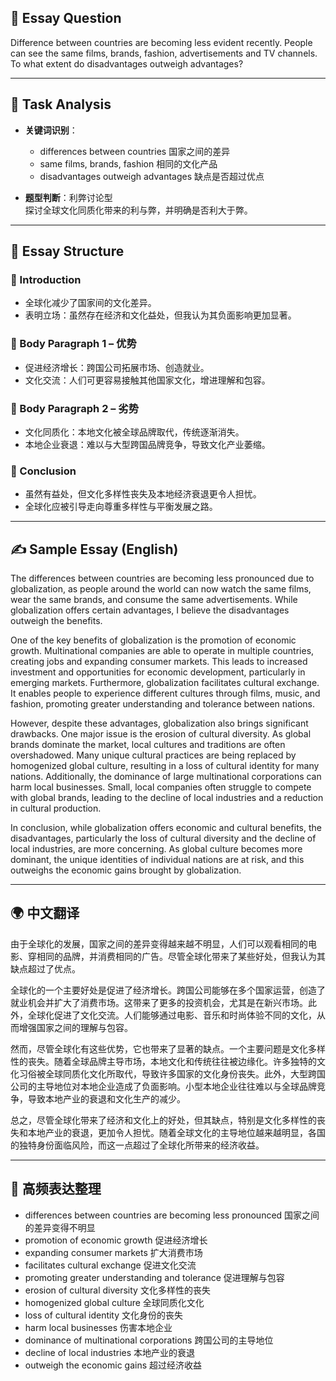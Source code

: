 ## 📌 Essay Question

Difference between countries are becoming less evident recently. People can see the same films, brands, fashion, advertisements and TV channels.  
To what extent do disadvantages outweigh advantages?

---

## 🧠 Task Analysis

- **关键词识别**：
  - differences between countries 国家之间的差异
  - same films, brands, fashion 相同的文化产品
  - disadvantages outweigh advantages 缺点是否超过优点

- **题型判断**：利弊讨论型  
  探讨全球文化同质化带来的利与弊，并明确是否利大于弊。

---

## 🧱 Essay Structure

### 🔹 Introduction
- 全球化减少了国家间的文化差异。
- 表明立场：虽然存在经济和文化益处，但我认为其负面影响更加显著。

### 🔹 Body Paragraph 1 – 优势
- 促进经济增长：跨国公司拓展市场、创造就业。
- 文化交流：人们可更容易接触其他国家文化，增进理解和包容。

### 🔹 Body Paragraph 2 – 劣势
- 文化同质化：本地文化被全球品牌取代，传统逐渐消失。
- 本地企业衰退：难以与大型跨国品牌竞争，导致文化产业萎缩。

### 🔹 Conclusion
- 虽然有益处，但文化多样性丧失及本地经济衰退更令人担忧。
- 全球化应被引导走向尊重多样性与平衡发展之路。

---

## ✍️ Sample Essay (English)

The differences between countries are becoming less pronounced due to globalization, as people around the world can now watch the same films, wear the same brands, and consume the same advertisements. While globalization offers certain advantages, I believe the disadvantages outweigh the benefits.

One of the key benefits of globalization is the promotion of economic growth. Multinational companies are able to operate in multiple countries, creating jobs and expanding consumer markets. This leads to increased investment and opportunities for economic development, particularly in emerging markets. Furthermore, globalization facilitates cultural exchange. It enables people to experience different cultures through films, music, and fashion, promoting greater understanding and tolerance between nations.

However, despite these advantages, globalization also brings significant drawbacks. One major issue is the erosion of cultural diversity. As global brands dominate the market, local cultures and traditions are often overshadowed. Many unique cultural practices are being replaced by homogenized global culture, resulting in a loss of cultural identity for many nations. Additionally, the dominance of large multinational corporations can harm local businesses. Small, local companies often struggle to compete with global brands, leading to the decline of local industries and a reduction in cultural production.

In conclusion, while globalization offers economic and cultural benefits, the disadvantages, particularly the loss of cultural diversity and the decline of local industries, are more concerning. As global culture becomes more dominant, the unique identities of individual nations are at risk, and this outweighs the economic gains brought by globalization.

---

## 🌍 中文翻译

由于全球化的发展，国家之间的差异变得越来越不明显，人们可以观看相同的电影、穿相同的品牌，并消费相同的广告。尽管全球化带来了某些好处，但我认为其缺点超过了优点。

全球化的一个主要好处是促进了经济增长。跨国公司能够在多个国家运营，创造了就业机会并扩大了消费市场。这带来了更多的投资机会，尤其是在新兴市场。此外，全球化促进了文化交流。人们能够通过电影、音乐和时尚体验不同的文化，从而增强国家之间的理解与包容。

然而，尽管全球化有这些优势，它也带来了显著的缺点。一个主要问题是文化多样性的丧失。随着全球品牌主导市场，本地文化和传统往往被边缘化。许多独特的文化习俗被全球同质化文化所取代，导致许多国家的文化身份丧失。此外，大型跨国公司的主导地位对本地企业造成了负面影响。小型本地企业往往难以与全球品牌竞争，导致本地产业的衰退和文化生产的减少。

总之，尽管全球化带来了经济和文化上的好处，但其缺点，特别是文化多样性的丧失和本地产业的衰退，更加令人担忧。随着全球文化的主导地位越来越明显，各国的独特身份面临风险，而这一点超过了全球化所带来的经济收益。

---

## 🧾 高频表达整理

- differences between countries are becoming less pronounced 国家之间的差异变得不明显  
- promotion of economic growth 促进经济增长  
- expanding consumer markets 扩大消费市场  
- facilitates cultural exchange 促进文化交流  
- promoting greater understanding and tolerance 促进理解与包容  
- erosion of cultural diversity 文化多样性的丧失  
- homogenized global culture 全球同质化文化  
- loss of cultural identity 文化身份的丧失  
- harm local businesses 伤害本地企业  
- dominance of multinational corporations 跨国公司的主导地位  
- decline of local industries 本地产业的衰退  
- outweigh the economic gains 超过经济收益  
